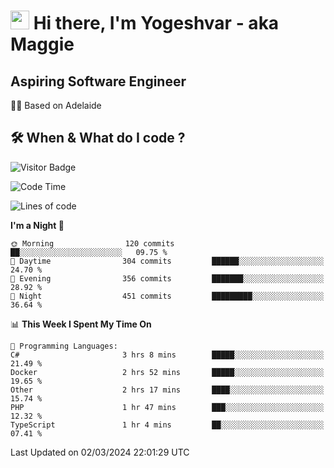 <h1><img src="https://emojis.slackmojis.com/emojis/images/1531849430/4246/blob-sunglasses.gif?1531849430" width="30"/> Hi there, I'm Yogeshvar - aka Maggie</h1>

## Aspiring Software Engineer
🏂🏻  Based on Adelaide 

## 🛠 When & What do I code ?  

![Visitor Badge](https://visitor-badge.feriirawann.repl.co?username=yogeshvar&repo=yogeshvar&label=Visitors&style=plastic&color=%23457BFF&contentType=svg)

<!--START_SECTION:waka-->
![Code Time](http://img.shields.io/badge/Code%20Time-2%2C718%20hrs%2057%20mins-blue)

![Lines of code](https://img.shields.io/badge/From%20Hello%20World%20I%27ve%20Written-4.1%20million%20lines%20of%20code-blue)

**I'm a Night 🦉** 

```text
🌞 Morning                120 commits         ██░░░░░░░░░░░░░░░░░░░░░░░   09.75 % 
🌆 Daytime                304 commits         ██████░░░░░░░░░░░░░░░░░░░   24.70 % 
🌃 Evening                356 commits         ███████░░░░░░░░░░░░░░░░░░   28.92 % 
🌙 Night                  451 commits         █████████░░░░░░░░░░░░░░░░   36.64 % 
```


📊 **This Week I Spent My Time On** 

```text
💬 Programming Languages: 
C#                       3 hrs 8 mins        █████░░░░░░░░░░░░░░░░░░░░   21.49 % 
Docker                   2 hrs 52 mins       █████░░░░░░░░░░░░░░░░░░░░   19.65 % 
Other                    2 hrs 17 mins       ████░░░░░░░░░░░░░░░░░░░░░   15.74 % 
PHP                      1 hr 47 mins        ███░░░░░░░░░░░░░░░░░░░░░░   12.32 % 
TypeScript               1 hr 4 mins         ██░░░░░░░░░░░░░░░░░░░░░░░   07.41 % 
```


 Last Updated on 02/03/2024 22:01:29 UTC
<!--END_SECTION:waka-->
